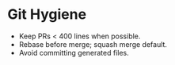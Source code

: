 # Git Hygiene

- Keep PRs < 400 lines when possible.
- Rebase before merge; squash merge default.
- Avoid committing generated files.
